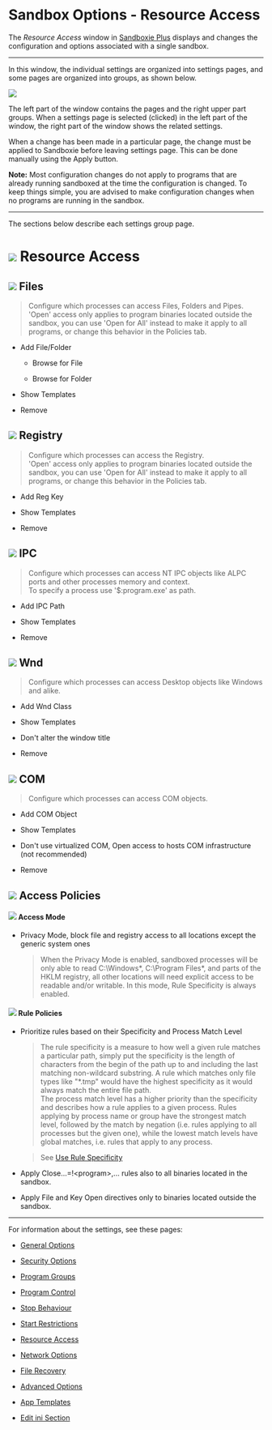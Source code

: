 # Sandbox Options - Resource Access

The _Resource Access_ window in [Sandboxie Plus](SbPlus.md) displays and changes the configuration and options associated with a single sandbox.

* * *

In this window, the individual settings are organized into settings pages, and some pages are organized into groups, as shown below.

![](../Media/SbPlusBox07ResAcc01Files.png)

The left part of the window contains the pages and the right upper part groups. When a settings page is selected (clicked) in the left part of the window, the right part of the window shows the related settings.

When a change has been made in a particular page, the change must be applied to Sandboxie before leaving settings page. This can be done manually using the Apply button.

**Note:** Most configuration changes do not apply to programs that are already running sandboxed at the time the configuration is changed. To keep things simple, you are advised to make configuration changes when no programs are running in the sandbox.

* * *

The sections below describe each settings group page.

# ![](../Media/Resources/AmpelHt1.png) Resource Access

## ![](../Media/Resources/FolderHt2.png) Files

> Configure which processes can access Files, Folders and Pipes.  
'Open' access only applies to program binaries located outside the sandbox, you can use 'Open for All' instead to make it apply to all programs, or change this behavior in the Policies tab.

* Add File/Folder

	* Browse for File
	
	* Browse for Folder	
	
* Show Templates

* Remove

## ![](../Media/Resources/RegEditHt2.png) Registry

> Configure which processes can access the Registry.  
'Open' access only applies to program binaries located outside the sandbox, you can use 'Open for All' instead to make it apply to all programs, or change this behavior in the Policies tab.

* Add Reg Key

* Show Templates

* Remove

## ![](../Media/Resources/PortHt2.png) IPC

> Configure which processes can access NT IPC objects like ALPC ports and other processes memory and context.  
To specify a process use '$:program.exe' as path.

* Add IPC Path

* Show Templates

* Remove

## ![](../Media/Resources/WindowHt2.png) Wnd

> Configure which processes can access Desktop objects like Windows and alike.

* Add Wnd Class

* Show Templates

* Don't alter the window title

* Remove

## ![](../Media/Resources/ObjectsHt2.png) COM

> Configure which processes can access COM objects.

* Add COM Object

* Show Templates

* Don't use virtualized COM, Open access to hosts COM infrastructure (not recommended)

* Remove

## ![](../Media/Resources/PolicyHt2.png) Access Policies

#### ![](../Media/Resources/AnonHt4.png) Access Mode

* Privacy Mode, block file and registry access to all locations except the generic system ones

	> When the Privacy Mode is enabled, sandboxed processes will be only able to read C:\Windows\*, C:\Program Files\*, and parts of the HKLM registry, all other locations will need explicit access to be readable and/or writable. In this mode, Rule Specificity is always enabled.

#### ![](../Media/Resources/PolicyHt4.png) Rule Policies

* Prioritize rules based on their Specificity and Process Match Level

	> The rule specificity is a measure to how well a given rule matches a particular path, simply put the specificity is the length of characters from the begin of the path up to and including the last matching non-wildcard substring. A rule which matches only file types like "\*.tmp" would have the highest specificity as it would always match the entire file path.  
	The process match level has a higher priority than the specificity and describes how a rule applies to a given process. Rules applying by process name or group have the strongest match level, followed by the match by negation (i.e. rules applying to all processes but the given one), while the lowest match levels have global matches, i.e. rules that apply to any process.
	
	> See [Use Rule Specificity](UseRuleSpecificity.md)

* Apply Close...=!\<program>,... rules also to all binaries located in the sandbox.

* Apply File and Key Open directives only to binaries located outside the sandbox.

* * *

For information about the settings, see these pages:

*	[General Options](SbPlusBox01GeneralOptions.md)

*	[Security Options](SbPlusBox02SecurityOptions.md)

*	[Program Groups](SbPlusBox03ProgramGroups.md)

*	[Program Control](SbPlusBox04ProgramControl.md)

*	[Stop Behaviour](SbPlusBox05StopBehaviour.md)

*	[Start Restrictions](SbPlusBox06StartRestrictions.md)

*	[Resource Access](SbPlusBox07ResourceAccess.md)

*	[Network Options](SbPlusBox08NetworkOptions.md)

*	[File Recovery](SbPlusBox90FileRecovery.md)

*	[Advanced Options](SbPlusBox10AdvancedOptions.md)

*	[App Templates](SbPlusBox11AppTemplates.md)

*	[Edit ini Section](SbPlusBox12EditIniSection.md)

